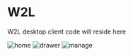 # W2L
W2L desktop client code will reside here

![home](https://s32.postimg.org/5u2eg7trp/home.png)
![drawer](https://s32.postimg.org/mgwdqs779/draw.png)
![manage](https://s31.postimg.org/5tto84qsr/manage.png)
